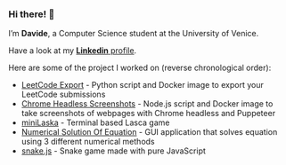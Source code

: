 ### Hi there! 👋

I’m **Davide**, a Computer Science student at the University of Venice.

Have a look at my [**Linkedin** profile](https://linkedin.com/in/davide-cazzin).

Here are some of the project I worked on (reverse chronological order):

- [LeetCode Export](https://github.com/NeverMendel/leetcode-export) - Python script and Docker image to export your LeetCode submissions
- [Chrome Headless Screenshots](https://github.com/NeverMendel/chrome-headless-screenshots) - Node.js script and Docker image to take screenshots of webpages with Chrome headless and Puppeteer
- [miniLaska](https://github.com/NeverMendel/miniLaska) - Terminal based Lasca game
- [Numerical Solution Of Equation](https://github.com/NeverMendel/NumericalSolutionOfEquations) - GUI application that solves equation using 3 different numerical methods
- [snake.js](https://github.com/NeverMendel/snake.js) - Snake game made with pure JavaScript
